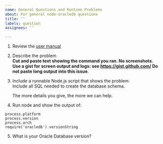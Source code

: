 ```yaml
---
name: General Questions and Runtime Problems
about: For general node-oracledb questions
title: ''
labels: question
assignees: ''

---
```


1. Review the [user manual](https://oracle.github.io/node-oracledb/doc/api.html)

2. Describe the problem  
**Cut and paste text showing the command you ran.  No screenshots. Use  a gist for screen output and logs: see https://gist.github.com/ Do  not paste long output into this issue**.

3. Include a runnable Node.js script that shows the problem.  
Include all SQL needed to create the database schema.

   The more details you give, the more we can help.

4. Run node and show the output of:

```
process.platform
process.version
process.arch
require('oracledb').versionString
```

5. What is your Oracle Database version?
